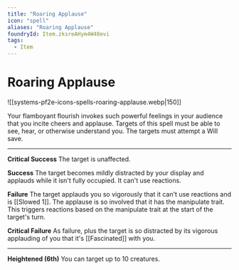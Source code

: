 ```yaml
---
title: "Roaring Applause"
icon: "spell"
aliases: "Roaring Applause"
foundryId: Item.zksreAHym4W48evi
tags:
  - Item
---
```


# Roaring Applause
![[systems-pf2e-icons-spells-roaring-applause.webp|150]]

Your flamboyant flourish invokes such powerful feelings in your audience that you incite cheers and applause. Targets of this spell must be able to see, hear, or otherwise understand you. The targets must attempt a Will save.

* * *

**Critical Success** The target is unaffected.

**Success** The target becomes mildly distracted by your display and applauds while it isn't fully occupied. It can't use reactions.

**Failure** The target applauds you so vigorously that it can't use reactions and is [[Slowed 1]]. The applause is so involved that it has the manipulate trait. This triggers reactions based on the manipulate trait at the start of the target's turn.

**Critical Failure** As failure, plus the target is so distracted by its vigorous applauding of you that it's [[Fascinated]] with you.

* * *

**Heightened (6th)** You can target up to 10 creatures.
